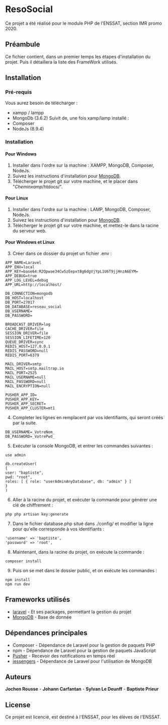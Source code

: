 # ResoSocial

Ce projet a été réalisé pour le module PHP de l'ENSSAT, section IMR promo 2020.

## Préambule

Ce fichier contient, dans un premier temps les étapes d'installation du projet.
Puis il détaillera la liste des FrameWork utilisés.

## Installation
### Pré-requis

Vous aurez besoin de télécharger :
 * xampp / lampp 
 * MongoDb (3.6.2)
Suivit de, une fois xamp/lamp installé :
 * Composer 
 * NodeJs (8.9.4)

### Installation
#### Pour Windows

1. Installer dans l'ordre sur la machine : XAMPP, MongoDB, Composer, NodeJs.
2. Suivez les instructions d'installation pour [MongoDB](https://docs.mongodb.com/manual/administration/install-community/).
3. Télécherger le projet git sur votre machine, et le placer dans "_Cheminxamp_/htdocs/".

#### Pour Linux

1. Installer dans l'ordre sur la machine : LAMP, MongoDB, Composer, NodeJs.
2. Suivez les instructions d'installation pour [MongoDB](https://docs.mongodb.com/manual/administration/install-community/).
3. Télécherger le projet git sur votre machine, et mettez-le dans la racine du serveur web.

#### Pour Windows et Linux

3. Créer dans ce dossier du projet un fichier .env :
```
APP_NAME=Laravel
APP_ENV=local
APP_KEY=base64:R2Qpwae34Cw5zEepxtBg6dgVjYpL1U6T9jjHnzA6EYM=
APP_DEBUG=true
APP_LOG_LEVEL=debug
APP_URL=http://localhost/  

DB_CONNECTION=mongodb
DB_HOST=localhost
DB_PORT=27017
DB_DATABASE=reseau_social
DB_USERNAME=
DB_PASSWORD=  

BROADCAST_DRIVER=log
CACHE_DRIVER=file
SESSION_DRIVER=file
SESSION_LIFETIME=120
QUEUE_DRIVER=sync
REDIS_HOST=127.0.0.1
REDIS_PASSWORD=null
REDIS_PORT=6379  

MAIL_DRIVER=smtp
MAIL_HOST=smtp.mailtrap.io
MAIL_PORT=2525
MAIL_USERNAME=null
MAIL_PASSWORD=null
MAIL_ENCRYPTION=null  

PUSHER_APP_ID=
PUSHER_APP_KEY=
PUSHER_APP_SECRET=
PUSHER_APP_CLUSTER=mt1
```
4. Completer les lignes en remplacent par vos identifiants, qui seront créés par la suite.
```
DB_USERNAME=_VotreNom_
DB_PASSWORD=_VotrePwd_
```
5. Exécuter la console MongoDB, et entrer les commandes suivantes :
```
use admin

db.createUser(
{
user: "baptiste",
pwd: "root",
roles: [ { role: "userAdminAnyDatabase", db: "admin" } ]
}
)
```
6. Aller à la racine du projet, et exécuter la commande pour générer une clé de chiffrement :
```
php php artisan key:generate
```
7. Dans le fichier database.php situé dans ./config/ et modifier la ligne pour qu'elle corresponde à vos identifiants :
```
'username' => 'baptiste',
'password' => 'root',
```
8. Maintenant, dans la racine du projet, on exécute la commande :  
```
composer install
```
9. Puis on se met dans le dossier public, et on exécute les commandes :
```
npm install
npm run dev
```

## Frameworks utilisés

* [laravel](https://laravel.com/) - Et ses packages, permettant la gestion du projet
* [MongoDB](https://www.mongodb.com/) - Base de donnée

## Dépendances principales

* Composer - Dépendance de Laravel pour la gestion de paquets PHP
* npm - Dépendance de Laravel pour la gestion de paquets JavaScript
* [Pusher](https://pusher.com/docs/libraries) - Recevoir des notifications en temps réel
* [jessengers](https://github.com/jenssegers/laravel-mongodb) - Dépendance de Laravel pour l'utilisation de MongoDB

## Auteurs

**Jochen Rousse** - **Johann Carfantan** - **Sylvan Le Deunff** - **Baptiste Prieur**

## License

Ce projet est licencié, est destiné à l'ENSSAT, pour les élèves de l'ENSSAT.
